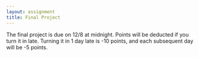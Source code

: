 ```yaml
---
layout: assignment
title: Final Project
---
```


The final project is due on 12/8 at midnight. Points will be deducted if you turn it in late. Turning it in 1 day late is -10 points, and each subsequent day will be -5 points.
